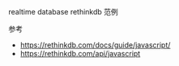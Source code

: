 realtime database rethinkdb 范例

参考

* https://rethinkdb.com/docs/guide/javascript/
* https://rethinkdb.com/api/javascript
